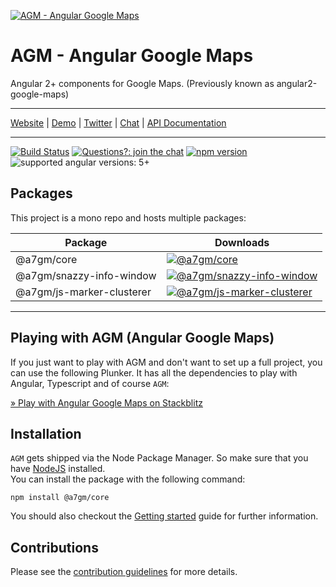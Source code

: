 [![AGM - Angular Google Maps](assets/images/angular-google-maps-logo.png)](https://angular-maps.com/)

# AGM - Angular Google Maps

Angular 2+ components for Google Maps. (Previously known as angular2-google-maps)

-----

[Website](https://angular-maps.com/) | [Demo](https://stackblitz.com/edit/angular-google-maps-demo) | [Twitter](https://twitter.com/Sebholstein) | [Chat](https://discord.gg/XAr2ACE) | [API Documentation](https://angular-maps.com/api-docs/)

-----

[![Build Status](https://travis-ci.org/SebastianM/angular-google-maps.svg?branch=master)](https://travis-ci.org/SebastianM/angular-google-maps) [![Questions?: join the chat](https://img.shields.io/badge/questions%3F-join%20the%20chat-blue.svg)](https://discord.gg/XAr2ACE) [![npm version](https://badge.fury.io/js/%40agm%2Fcore.svg)](https://www.npmjs.com/package/@a7gm/core) ![supported angular versions: 5+](https://img.shields.io/badge/supported%20angular%20versions-5+-green.svg)

## Packages

This project is a mono repo and hosts multiple packages:

| Package                               | Downloads                                                                                                                                         |
|---------------------------------------|---------------------------------------------------------------------------------------------------------------------------------------------------|
| @a7gm/core                             | [![@a7gm/core](https://img.shields.io/npm/dm/@a7gm/core.svg)](https://www.npmjs.com/package/@a7gm/core)                                              |
| @a7gm/snazzy-info-window               | [![@a7gm/snazzy-info-window](https://img.shields.io/npm/dm/@a7gm/snazzy-info-window.svg)](https://www.npmjs.com/package/@a7gm/snazzy-info-window)    |
| @a7gm/js-marker-clusterer              | [![@a7gm/js-marker-clusterer](https://img.shields.io/npm/dm/@a7gm/js-marker-clusterer.svg)](https://www.npmjs.com/package/@a7gm/js-marker-clusterer) |
---

## Playing with AGM (Angular Google Maps)

If you just want to play with AGM and don't want to set up a full project, you can use the following Plunker. It has all the dependencies to play with Angular, Typescript and of course `AGM`:

[&raquo; Play with Angular Google Maps on Stackblitz](https://stackblitz.com/edit/angular-google-maps-demo)

## Installation

`AGM` gets shipped via the Node Package Manager. So make sure that you have [NodeJS](https://nodejs.org) installed.  
You can install the package with the following command:

```shell
npm install @a7gm/core
```

You should also checkout the [Getting started](https://angular-maps.com/guides/getting-started/) guide for further information.

## Contributions

Please see the [contribution guidelines](CONTRIBUTING.md) for more details.